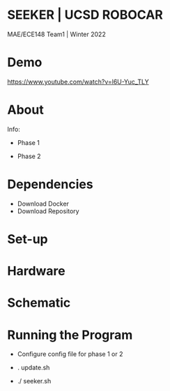 # SEEKER | UCSD ROBOCAR
MAE/ECE148 Team1 | Winter 2022


# Demo

https://www.youtube.com/watch?v=l6U-Yuc_TLY

# About

Info:

- Phase 1

- Phase 2
# Dependencies

- Download Docker
- Download Repository

# Set-up

# Hardware

# Schematic

# Running the Program

- Configure config file for phase 1 or 2

- . update.sh

- ./ seeker.sh
